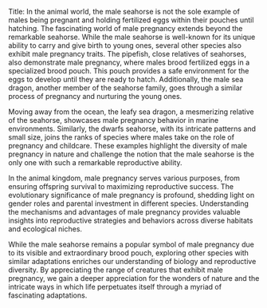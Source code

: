 Title: In the animal world, the male seahorse is not the sole example of males being pregnant and holding fertilized eggs within their pouches until hatching.
The fascinating world of male pregnancy extends beyond the remarkable seahorse. While the male seahorse is well-known for its unique ability to carry and give birth to young ones, several other species also exhibit male pregnancy traits. The pipefish, close relatives of seahorses, also demonstrate male pregnancy, where males brood fertilized eggs in a specialized brood pouch. This pouch provides a safe environment for the eggs to develop until they are ready to hatch. Additionally, the male sea dragon, another member of the seahorse family, goes through a similar process of pregnancy and nurturing the young ones.

Moving away from the ocean, the leafy sea dragon, a mesmerizing relative of the seahorse, showcases male pregnancy behavior in marine environments. Similarly, the dwarfs seahorse, with its intricate patterns and small size, joins the ranks of species where males take on the role of pregnancy and childcare. These examples highlight the diversity of male pregnancy in nature and challenge the notion that the male seahorse is the only one with such a remarkable reproductive ability.

In the animal kingdom, male pregnancy serves various purposes, from ensuring offspring survival to maximizing reproductive success. The evolutionary significance of male pregnancy is profound, shedding light on gender roles and parental investment in different species. Understanding the mechanisms and advantages of male pregnancy provides valuable insights into reproductive strategies and behaviors across diverse habitats and ecological niches.

While the male seahorse remains a popular symbol of male pregnancy due to its visible and extraordinary brood pouch, exploring other species with similar adaptations enriches our understanding of biology and reproductive diversity. By appreciating the range of creatures that exhibit male pregnancy, we gain a deeper appreciation for the wonders of nature and the intricate ways in which life perpetuates itself through a myriad of fascinating adaptations.
